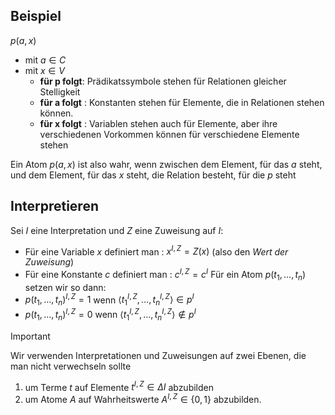 ## Beispiel 
$p(a,x)$
- mit $a \in C$
- mit $x \in V$
	- **für p folgt**: Prädikatssymbole stehen für Relationen gleicher Stelligkeit
	- **für a folgt** : Konstanten stehen für Elemente, die in Relationen stehen können.
	- **für x folgt** : Variablen stehen auch für Elemente, aber ihre verschiedenen Vorkommen können für verschiedene Elemente stehen

Ein Atom $p(a, x)$ ist also wahr, wenn zwischen dem Element, für das $a$ steht, und dem
Element, für das $x$ steht, die Relation besteht, für die $p$ steht

## Interpretieren
Sei $I$ eine Interpretation und $Z$ eine Zuweisung auf $I$: 
- Für eine Variable $x$ definiert man : $x^{I,Z} = Z(x)$ (also den *Wert der Zuweisung*)
- Für eine Konstante $c$ definiert man : $c^{I,Z} = c^{I}$
Für ein Atom $p(t_{1},\dots,t_{n})$ setzen wir so dann: 
- $p(t_{1},\dots,t_{n})^{I,Z}=1$ wenn $\langle t_{1}^{I,Z},\dots , t_{n}^{I,Z}\rangle \in p^{I}$
- $p(t_{1},\dots,t_{n})^{I,Z}=0$ wenn $\langle t_{1}^{I,Z},\dots , t_{n}^{I,Z}\rangle \not \in p^{I}$

> [!Important]
> Wir verwenden Interpretationen und Zuweisungen auf zwei Ebenen, die man nicht verwechseln sollte
> 1. um Terme $t$ auf Elemente $t^{I,Z} ∈ \Delta I$ abzubilden
> 2. um Atome $A$ auf Wahrheitswerte $A^{I,Z} ∈ \{0, 1 \}$ abzubilden.






